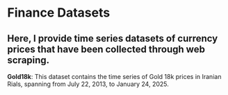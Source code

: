 # Finance Datasets
Here, I provide time series datasets of currency prices that have been collected through web scraping.
<br>
--------------------------------------------------------------------
**Gold18k**: This dataset contains the time series of Gold 18k prices in Iranian Rials, spanning from July 22, 2013, to January 24, 2025.
